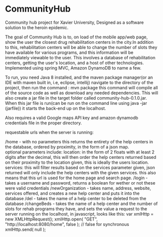# CommunityHub
Community hub project for Xavier University, Designed as a software solution to the heroin epidemic.

  The goal of Community Hub is to, on load of the mobile app/web page, show the user the closest drug rehabilitation centers in the city.In addition to this, rehabilitation centers will be able to change the number of slots they have available for various programs, and this information will be immediately viewable to the user.  This involves a database of rehabilitation centers, getting the user's location, and a host of other technologies. 
Implemented using spring MVC, Amazon DynamoDB to name a few.  

  To run, you need Java 8 installed, and the maven package manager(or an IDE with maven built in, i.e, eclipse, intellij)
navigate to the directory of the project, then run the command : mvn package this command will compile all of the source code as well as download any needed dependencies. This will also create a jar file in the target folder called community-hub-0.1.0.jar. When this jar file is run(can be run on the command line using java -jar (jarfile)) it starts the back-end up on the localhost. 

Also requires a valid Google maps API key and amazon dynamodb credentials file in the proper directory.

requestable urls when the server is running:

  /home - with no parameters this returns the entirety of the help centers in the database, ordered by proximity, in the form of a json map.   
  optional parameters include:
    location: in the form of 2 floats with at least 2 digits after the decimal, this will then order the help centers returned based on their proximity to the location given, this is ideally the users location.
    services: this will filter results based on the services parameter given, json returned will only include the help centers with the given services. this also means that this url is used for the home page and search page.
  /login - takes a username and password, returns a boolean for wether or not these were valid credentials
  /newOrganization - takes name, address, website, services offered, and creates a new help center and puts it into the database
  /del - takes the name of a help center to be deleted from the database
  /changeBeds - takes the name of a help center and the number of slots for rehab programs they have, and sets the value
  a request to the server running on the localhost, in javascript, looks like this:
    var xmlHttp = new XMLHttpRequest();
    xmlHttp.open( "GET", "http://localhost:8080/home", false ); // false for synchronous   
    xmlHttp.send( null );
 
  
